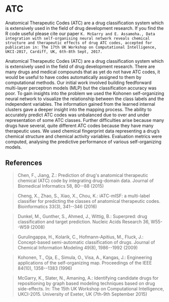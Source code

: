 # ATC
Anatomical Therapeutic Codes (ATC) are a drug classification system which is extensively used in the field of drug development research. If you find the R code useful please cite our paper `K. McGarry and E. Assamoha., Data integration with self-organising neural network reveals chemical structure and therapeutic effects of drug ATC codes, accepted for publication in: The 17th UK Workshop on Computational Intelligence, UKCI-2017, Cardiff, UK, 6th-8th Sept, 2017.`

Anatomical Therapeutic Codes (ATC) are a drug classification system which is extensively used in the field of drug development research.  There are many drugs and medical compounds that as yet do not have ATC codes, it would be useful to have codes automatically assigned to them by computational methods. Our initial work involved building feedforward multi-layer perceptron models (MLP) but the classification accuracy was poor. To gain insights into the problem we used the Kohonen self-organizing neural network to visualize the relationship between the class labels and the independent variables. The information gained from the learned internal clusters gave a deeper insight into the mapping process. The ability to accurately predict ATC codes was unbalanced due to over and under representation of some ATC classes. Further difficulties arise because many drugs have several, quite different ATC codes because they have many therapeutic uses. We used chemical fingerprint data representing a drug’s chemical structure and chemical activity variables. Evaluation metrics were computed, analysing the predictive performance of various self-organizing  models.

## References
> Chen, F., Jiang, Z.: Prediction of drug's anatomical therapeutic chemical
  (ATC) code by integrating drug-domain data. Journal of Biomedical
  Informatics  58,  80--88 (2015)

> Cheng, X., Zhao, S., Xiao, X., Chou, K.: iATC-mISF: a multi-label classifier
  for predicting the classes of anatomical therapeutic codes. Bioinformatics
  33(3),  341--346 (2016)

> Dunkel, M., Gunther, S., Ahmed, J., Wittig, B.: Superpred: drug classification
  and target prediction. Nucleic Acids Research  36,  W55--W59 (2008)

> Gurulingappa, H., Kolarik, C., Hofmann-Apitius, M., Fluck, J.: Concept-based
  semi-automatic classification of drugs. Journal of Chemical Information
  Modeling  49(8),  1986--1992 (2009)

> Kohonen, T., Oja, E., Simula, O., Visa, A., Kangas, J.: Engineering
  applications of the self-organizing map. Proceedings of the IEEE  84(10),
  1358--1383 (1996)
  
> McGarry, K., Slater, N., Amaning, A.: Identifying candidate drugs for
  repositioning by graph based modeling techniques based on drug side-effects.
  In: The 15th UK Workshop on Computational Intelligence, UKCI-2015. University
  of Exeter, UK (7th-9th September 2015)
